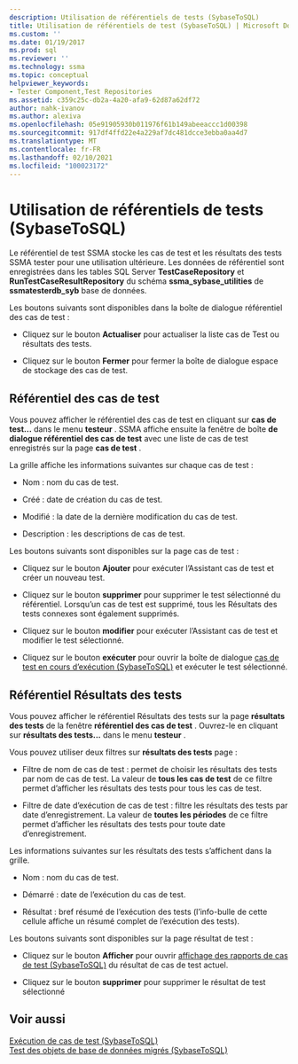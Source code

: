 ```yaml
---
description: Utilisation de référentiels de tests (SybaseToSQL)
title: Utilisation de référentiels de test (SybaseToSQL) | Microsoft Docs
ms.custom: ''
ms.date: 01/19/2017
ms.prod: sql
ms.reviewer: ''
ms.technology: ssma
ms.topic: conceptual
helpviewer_keywords:
- Tester Component,Test Repositories
ms.assetid: c359c25c-db2a-4a20-afa9-62d87a62df72
author: nahk-ivanov
ms.author: alexiva
ms.openlocfilehash: 05e91905930b011976f61b149abeeaccc1d00398
ms.sourcegitcommit: 917df4ffd22e4a229af7dc481dcce3ebba0aa4d7
ms.translationtype: MT
ms.contentlocale: fr-FR
ms.lasthandoff: 02/10/2021
ms.locfileid: "100023172"
---
```

# <a name="using-test-repositories-sybasetosql"></a>Utilisation de référentiels de tests (SybaseToSQL)
Le référentiel de test SSMA stocke les cas de test et les résultats des tests SSMA tester pour une utilisation ultérieure. Les données de référentiel sont enregistrées dans les tables SQL Server **TestCaseRepository** et **RunTestCaseResultRepository** du schéma **ssma_sybase_utilities** de **ssmatesterdb_syb** base de données.  
  
Les boutons suivants sont disponibles dans la boîte de dialogue référentiel des cas de test :  
  
-   Cliquez sur le bouton **Actualiser** pour actualiser la liste cas de Test ou résultats des tests.  
  
-   Cliquez sur le bouton **Fermer** pour fermer la boîte de dialogue espace de stockage des cas de test.  
  
## <a name="test-cases-repository"></a>Référentiel des cas de test  
Vous pouvez afficher le référentiel des cas de test en cliquant sur **cas de test...** dans le menu **testeur** . SSMA affiche ensuite la fenêtre de boîte **de dialogue référentiel des cas de test** avec une liste de cas de test enregistrés sur la page **cas de test** .  
  
La grille affiche les informations suivantes sur chaque cas de test :  
  
-   Nom : nom du cas de test.  
  
-   Créé : date de création du cas de test.  
  
-   Modifié : la date de la dernière modification du cas de test.  
  
-   Description : les descriptions de cas de test.  
  
Les boutons suivants sont disponibles sur la page cas de test :  
  
-   Cliquez sur le bouton **Ajouter** pour exécuter l’Assistant cas de test et créer un nouveau test.  
  
-   Cliquez sur le bouton **supprimer** pour supprimer le test sélectionné du référentiel. Lorsqu’un cas de test est supprimé, tous les Résultats des tests connexes sont également supprimés.  
  
-   Cliquez sur le bouton **modifier** pour exécuter l’Assistant cas de test et modifier le test sélectionné.  
  
-   Cliquez sur le bouton **exécuter** pour ouvrir la boîte de dialogue [cas de test en cours d’exécution &#40;SybaseToSQL&#41;](../../ssma/sybase/running-test-cases-sybasetosql.md) et exécuter le test sélectionné.  
  
## <a name="test-results-repository"></a>Référentiel Résultats des tests  
Vous pouvez afficher le référentiel Résultats des tests sur la page **résultats des tests** de la fenêtre **référentiel des cas de test** . Ouvrez-le en cliquant sur **résultats des tests...** dans le menu **testeur** .  
  
Vous pouvez utiliser deux filtres sur **résultats des tests** page :  
  
-   Filtre de nom de cas de test : permet de choisir les résultats des tests par nom de cas de test. La valeur de **tous les cas de test** de ce filtre permet d’afficher les résultats des tests pour tous les cas de test.  
  
-   Filtre de date d’exécution de cas de test : filtre les résultats des tests par date d’enregistrement. La valeur de **toutes les périodes** de ce filtre permet d’afficher les résultats des tests pour toute date d’enregistrement.  
  
Les informations suivantes sur les résultats des tests s’affichent dans la grille.  
  
-   Nom : nom du cas de test.  
  
-   Démarré : date de l’exécution du cas de test.  
  
-   Résultat : bref résumé de l’exécution des tests (l’info-bulle de cette cellule affiche un résumé complet de l’exécution des tests).  
  
Les boutons suivants sont disponibles sur la page résultat de test :  
  
-   Cliquez sur le bouton **Afficher** pour ouvrir [affichage des rapports de cas de test &#40;SybaseToSQL&#41;](../../ssma/sybase/viewing-test-case-reports-sybasetosql.md) du résultat de cas de test actuel.  
  
-   Cliquez sur le bouton **supprimer** pour supprimer le résultat de test sélectionné  
  
## <a name="see-also"></a>Voir aussi  
[Exécution de cas de test &#40;SybaseToSQL&#41;](../../ssma/sybase/running-test-cases-sybasetosql.md)  
[Test des objets de base de données migrés &#40;SybaseToSQL&#41;](../../ssma/sybase/testing-migrated-database-objects-sybasetosql.md)  
  
